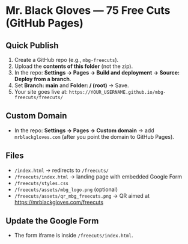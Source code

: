
# Mr. Black Gloves — 75 Free Cuts (GitHub Pages)

## Quick Publish
1. Create a GitHub repo (e.g., `mbg-freecuts`).
2. Upload the **contents of this folder** (not the zip).
3. In the repo: **Settings → Pages → Build and deployment → Source: Deploy from a branch**.
4. Set **Branch: main** and **Folder: / (root)** → Save.
5. Your site goes live at: `https://YOUR_USERNAME.github.io/mbg-freecuts/freecuts/`

## Custom Domain
- In the repo: **Settings → Pages → Custom domain** → add `mrblackgloves.com` (after you point the domain to GitHub Pages).

## Files
- `/index.html` → redirects to `/freecuts/`
- `/freecuts/index.html` → landing page with embedded Google Form
- `/freecuts/styles.css`
- `/freecuts/assets/mbg_logo.png` (optional)
- `/freecuts/assets/qr_mbg_freecuts.png` → QR aimed at https://mrblackgloves.com/freecuts

## Update the Google Form
- The form iframe is inside `/freecuts/index.html`.
